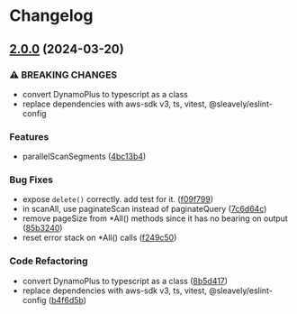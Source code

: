 # Changelog

## [2.0.0](https://github.com/Sleavely/dynamo-plus/compare/v1.8.0...v2.0.0) (2024-03-20)


### ⚠ BREAKING CHANGES

* convert DynamoPlus to typescript as a class
* replace dependencies with aws-sdk v3, ts, vitest, @sleavely/eslint-config

### Features

* parallelScanSegments ([4bc13b4](https://github.com/Sleavely/dynamo-plus/commit/4bc13b469764283cf60a52c075177b9e5b4f80bd))


### Bug Fixes

* expose `delete()` correctly. add test for it. ([f09f799](https://github.com/Sleavely/dynamo-plus/commit/f09f799738bf1af8dcbb61108fe7ab9ab13304e8))
* in scanAll, use paginateScan instead of paginateQuery ([7c6d64c](https://github.com/Sleavely/dynamo-plus/commit/7c6d64cb3a9deeeed1a5574da1149ad88dad58a2))
* remove pageSize from *All() methods since it has no bearing on output ([85b3240](https://github.com/Sleavely/dynamo-plus/commit/85b3240342dbf89308813ccd10b493acc3f694a5))
* reset error stack on *All() calls ([f249c50](https://github.com/Sleavely/dynamo-plus/commit/f249c50a1a0eea5af8d2e5f2229b49af342a39a9))


### Code Refactoring

* convert DynamoPlus to typescript as a class ([8b5d417](https://github.com/Sleavely/dynamo-plus/commit/8b5d4176bd4e10f39a874aaa7d88ec3ca9ac478f))
* replace dependencies with aws-sdk v3, ts, vitest, @sleavely/eslint-config ([b4f6d5b](https://github.com/Sleavely/dynamo-plus/commit/b4f6d5bcc2656cb7cd0a17710e95da2bfdd6c4a9))
